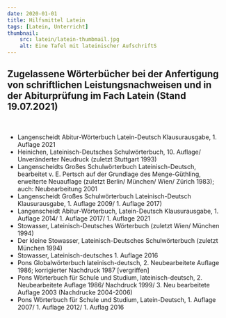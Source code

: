 ```yaml
---
date: 2020-01-01
title: Hilfsmittel Latein
tags: [Latein, Unterricht]
thumbnail:
    src: latein/latein-thumbmail.jpg
    alt: Eine Tafel mit lateinischer AufschriftS
---
```


<h2>Zugelassene Wörterbücher bei der Anfertigung von schriftlichen Leistungsnachweisen und in der Abiturprüfung im Fach Latein (Stand 19.07.2021)</h2>
<br>

<ul>
    <li>Langenscheidt Abitur-Wörterbuch Latein-Deutsch Klausurausgabe, 1. Auflage 2021</li>
    <li>Heinichen, Lateinisch-Deutsches Schulwörterbuch, 10. Auflage/ Unveränderter Neudruck (zuletzt Stuttgart 1993)</li>
    <li>Langenscheidts Großes Schulwörterbuch Lateinisch-Deutsch, bearbeitet v. E. Pertsch auf der Grundlage des Menge-Güthling, erweiterte Neuauflage (zuletzt Berlin/ München/ Wien/ Zürich 1983); auch: Neubearbeitung 2001</li>
    <li>Langenscheidt Großes Schulwörterbuch Lateinisch-Deutsch Klausurausgabe, 1. Auflage 2009/ 1. Auflage 2017)</li>
    <li>Langenscheidt Abitur-Wörterbuch, Latein-Deutsch Klausurausgabe, 1. Auflage 2014/ 1. Auflage 2017/ 1. Auflage 2021</li>
    <li>Stowasser, Lateinisch-Deutsches Wörterbuch (zuletzt Wien/ München 1994)</li>
    <li>Der kleine Stowasser, Lateinisch-Deutsches Schulwörterbuch (zuletzt München 1994)</li>
    <li>Stowasser, Lateinisch-deutsches 1. Auflage 2016</li>
    <li>Pons Globalwörterbuch lateinisch-deutsch, 2. Neubearbeitete Auflage 1986; korrigierter Nachdruck 1987 [vergriffen]</li>
    <li>Pons Wörterbuch für Schule und Studium, lateinisch-deutsch, 2. Neubearbeitete Auflage 1986/ Nachdruck 1999/ 3. Neu bearbeitete Auflage 2003 (Nachdrucke 2004-2006)</li>
    <li>Pons Wörterbuch für Schule und Studium, Latein-Deutsch, 1. Auflage 2007/ 1. Auflage 2012/ 1. Auflag 2016</li>
</ul>